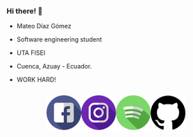 ### Hi there! 👋

* Mateo Díaz Gómez

* Software engineering student

* UTA FISEI

* Cuenca, Azuay - Ecuador.

* WORK HARD!

<div style = "display: flex; justify-content: center;">

<a href="https://www.facebook.com/mateo.diaz.13/"><img src="icons/facebook.png" alt="Facebook" width="80" height="80"></a>

<a href = "https://www.instagram.com/_matcris_/"><img src="icons/instagram.png" alt="Instagram"
width="80" height="80"></a>

<a href = "https://open.spotify.com/user/213jio4nopdjdtmoqqljy3uaisi=860b4c9764d348d6"><img src="icons/spotify.png" alt="Spotify" width="80" height="80"></a>

<a href = "https://github.com/carlomagnowhite"><img src="icons/github.png" alt="Spotify" width="80" height="80"></a>

</div>






<!---
**carlomagnowhite/carlomagnowhite** is a ✨ _special_ ✨ repository because its `README.md` (this file) appears on your GitHub profile.

Here are some ideas to get you started:

- 🔭 I’m currently working on ...
- 🌱 I’m currently learning ...
- 👯 I’m looking to collaborate on ...
- 🤔 I’m looking for help with ...
- 💬 Ask me about ...
- 📫 How to reach me: ...
- 😄 Pronouns: ...
- ⚡ Fun fact: ...
--->
